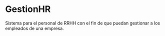 # GestionHR
Sistema para el personal de RRHH con el fin de que puedan gestionar a los empleados de una empresa.
